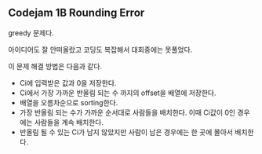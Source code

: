 ## Codejam 1B Rounding Error

greedy 문제다.

아이디어도 잘 안떠올랐고 코딩도 복잡해서 대회중에는 못풀었다.

이 문제 해결 방법은 다음과 같다.

- Ci에 입력받은 값과 0을 저장한다.
- Ci에서 가장 가까운 반올림 되는 수 까지의 offset을 배열에 저장한다.
- 배열을 오름차순으로 sorting한다.
- 가장 반올림 되는 수가 가까운 순서대로 사람들을 배치한다. 이때 Ci값이 0인 경우에는 사람들을 계속 배치한다.
- 반올림 될 수 있는 Ci가 남지 않았지만 사람이 남은 경우에는 한 곳에 몰아서 배치한다.
